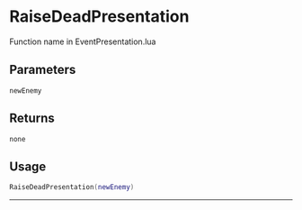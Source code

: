 # RaiseDeadPresentation
Function name in EventPresentation.lua
## Parameters
`newEnemy`
## Returns
`none`
## Usage
```lua
RaiseDeadPresentation(newEnemy)
```
---
